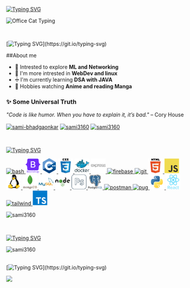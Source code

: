 [![Typing SVG](https://readme-typing-svg.demolab.com?font=Orbitron&weight=700&size=35&pause=1000&color=3D52A0&vCenter=true&random=false&width=435&lines=Hello+nakama%2C+Im+Samiii+%3AD)](https://git.io/typing-svg)
<br/>

![Office Cat Typing](https://media.gifdb.com/office-cat-typing-computer-l6urlu1jc1bvwo3i.gif)


<br/>

[![Typing SVG](https://readme-typing-svg.demolab.com?font=Orbitron&weight=500&pause=1000&color=7091E6&random=false&width=435&lines=Im+20yo+web+developer+who+loves+Linux+and+enjoys+coding.)](https://git.io/typing-svg)

<!--
<img src='https://memer-new.vercel.app/' style="height: 500px;width:1500px"/>
-->
##About me
- 🌱 Intrested to explore **ML and Networking**
- 🐧 I'm more intrested in **WebDev and linux**
- ➗ I'm currently learning **DSA with JAVA** 
- 💬 Hobbies watching **Anime and reading Manga**


### ✨ Some Universal Truth
_"Code is like humor. When you have to explain it, it’s bad."_ – Cory House

<p align="left">
<a href="https://linkedin.com/in/sami-bhadgaonkar" target="blank"><img align="center" src="https://raw.githubusercontent.com/rahuldkjain/github-profile-readme-generator/master/src/images/icons/Social/linked-in-alt.svg" alt="sami-bhadgaonkar" height="30" width="40" /></a>
<a href="https://stackoverflow.com/users/sami3160" target="blank"><img align="center" src="https://raw.githubusercontent.com/rahuldkjain/github-profile-readme-generator/master/src/images/icons/Social/stack-overflow.svg" alt="sami3160" height="30" width="40" /></a>
<a href="https://medium.com/sami3160" target="blank"><img align="center" src="https://raw.githubusercontent.com/rahuldkjain/github-profile-readme-generator/master/src/images/icons/Social/medium.svg" alt="sami3160" height="30" width="40" /></a>
  <!---
<a href="https://www.leetcode.com/sami3160" target="blank"><img align="center" src="https://raw.githubusercontent.com/rahuldkjain/github-profile-readme-generator/master/src/images/icons/Social/leet-code.svg" alt="sami3160" height="30" width="40" /></a>
--->
</p>
<br/>

[![Typing SVG](https://readme-typing-svg.demolab.com?font=Orbitron&pause=1000&color=8697C4&random=false&width=435&lines=My+most+used+languages)](https://git.io/typing-svg)
<p align="left"> <a href="https://www.gnu.org/software/bash/" target="_blank" rel="noreferrer"> <img src="https://www.vectorlogo.zone/logos/gnu_bash/gnu_bash-icon.svg" alt="bash" width="40" height="40"/> </a> <a href="https://getbootstrap.com" target="_blank" rel="noreferrer"> <img src="https://raw.githubusercontent.com/devicons/devicon/master/icons/bootstrap/bootstrap-plain-wordmark.svg" alt="bootstrap" width="40" height="40"/> </a> <a href="https://www.w3schools.com/cpp/" target="_blank" rel="noreferrer"> <img src="https://raw.githubusercontent.com/devicons/devicon/master/icons/cplusplus/cplusplus-original.svg" alt="cplusplus" width="40" height="40"/> </a> <a href="https://www.w3schools.com/css/" target="_blank" rel="noreferrer"> <img src="https://raw.githubusercontent.com/devicons/devicon/master/icons/css3/css3-original-wordmark.svg" alt="css3" width="40" height="40"/> </a> <a href="https://www.docker.com/" target="_blank" rel="noreferrer"> <img src="https://raw.githubusercontent.com/devicons/devicon/master/icons/docker/docker-original-wordmark.svg" alt="docker" width="40" height="40"/> </a> <a href="https://expressjs.com" target="_blank" rel="noreferrer"> <img src="https://raw.githubusercontent.com/devicons/devicon/master/icons/express/express-original-wordmark.svg" alt="express" width="40" height="40"/> </a> <a href="https://firebase.google.com/" target="_blank" rel="noreferrer"> <img src="https://www.vectorlogo.zone/logos/firebase/firebase-icon.svg" alt="firebase" width="40" height="40"/> </a> <a href="https://git-scm.com/" target="_blank" rel="noreferrer"> <img src="https://www.vectorlogo.zone/logos/git-scm/git-scm-icon.svg" alt="git" width="40" height="40"/> </a> <a href="https://www.w3.org/html/" target="_blank" rel="noreferrer"> <img src="https://raw.githubusercontent.com/devicons/devicon/master/icons/html5/html5-original-wordmark.svg" alt="html5" width="40" height="40"/> </a> <a href="https://developer.mozilla.org/en-US/docs/Web/JavaScript" target="_blank" rel="noreferrer"> <img src="https://raw.githubusercontent.com/devicons/devicon/master/icons/javascript/javascript-original.svg" alt="javascript" width="40" height="40"/> </a> <a href="https://www.linux.org/" target="_blank" rel="noreferrer"> <img src="https://raw.githubusercontent.com/devicons/devicon/master/icons/linux/linux-original.svg" alt="linux" width="40" height="40"/> </a> <a href="https://www.mongodb.com/" target="_blank" rel="noreferrer"> <img src="https://raw.githubusercontent.com/devicons/devicon/master/icons/mongodb/mongodb-original-wordmark.svg" alt="mongodb" width="40" height="40"/> </a> <a href="https://www.mysql.com/" target="_blank" rel="noreferrer"> <img src="https://raw.githubusercontent.com/devicons/devicon/master/icons/mysql/mysql-original-wordmark.svg" alt="mysql" width="40" height="40"/> </a> <a href="https://nodejs.org" target="_blank" rel="noreferrer"> <img src="https://raw.githubusercontent.com/devicons/devicon/master/icons/nodejs/nodejs-original-wordmark.svg" alt="nodejs" width="40" height="40"/> </a> <a href="https://www.photoshop.com/en" target="_blank" rel="noreferrer"> <img src="https://raw.githubusercontent.com/devicons/devicon/master/icons/photoshop/photoshop-line.svg" alt="photoshop" width="40" height="40"/> </a> <a href="https://www.postgresql.org" target="_blank" rel="noreferrer"> <img src="https://raw.githubusercontent.com/devicons/devicon/master/icons/postgresql/postgresql-original-wordmark.svg" alt="postgresql" width="40" height="40"/> </a> <a href="https://postman.com" target="_blank" rel="noreferrer"> <img src="https://www.vectorlogo.zone/logos/getpostman/getpostman-icon.svg" alt="postman" width="40" height="40"/> </a> <a href="https://pugjs.org" target="_blank" rel="noreferrer"> <img src="https://cdn.worldvectorlogo.com/logos/pug.svg" alt="pug" width="40" height="40"/> </a> <a href="https://www.python.org" target="_blank" rel="noreferrer"> <img src="https://raw.githubusercontent.com/devicons/devicon/master/icons/python/python-original.svg" alt="python" width="40" height="40"/> </a> <a href="https://reactjs.org/" target="_blank" rel="noreferrer"> <img src="https://raw.githubusercontent.com/devicons/devicon/master/icons/react/react-original-wordmark.svg" alt="react" width="40" height="40"/> </a> <a href="https://tailwindcss.com/" target="_blank" rel="noreferrer"> <img src="https://www.vectorlogo.zone/logos/tailwindcss/tailwindcss-icon.svg" alt="tailwind" width="40" height="40"/> </a> <a href="https://www.typescriptlang.org/" target="_blank" rel="noreferrer"> <img src="https://raw.githubusercontent.com/devicons/devicon/master/icons/typescript/typescript-original.svg" alt="typescript" width="40" height="40"/> </a> </p>
<p align="left"> <img src="https://komarev.com/ghpvc/?username=sami3160&label=Profile%20views&color=0e75b6&style=flat" alt="sami3160" /> </p>

<br/>

[![Typing SVG](https://readme-typing-svg.demolab.com?font=Orbitron&pause=1000&color=8697C4&random=false&width=435&lines=My+most+used+languages)](https://git.io/typing-svg)
<p><img align="left" src="https://github-readme-stats.vercel.app/api/top-langs?username=sami3160&show_icons=true&locale=en&theme=radical" alt="sami3160" /></p>
<!---
<p align="left"> <a href="https://github.com/ryo-ma/github-profile-trophy"><img src="https://github-profile-trophy.vercel.app/?username=sami3160" alt="sami3160" /></a> </p>
---><br/>
<br/>

[![Typing SVG](https://readme-typing-svg.demolab.com?font=Orbitron&pause=1000&color=8697C4&random=false&width=435&lines=Github+stats...)](https://git.io/typing-svg)
<p align="left" >  
  <a href="https://github.com/sami3160/github-readme-stats"> 
<img  src="https://github-readme-stats.vercel.app/api?username=Sami3160&&show_icons=true&theme=radical"/>
  </a>
  </p>
